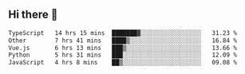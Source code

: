 ## Hi there 👋

<!--START_SECTION:waka-->

```txt
TypeScript   14 hrs 15 mins  ███████▓░░░░░░░░░░░░░░░░░   31.23 %
Other        7 hrs 41 mins   ████▒░░░░░░░░░░░░░░░░░░░░   16.84 %
Vue.js       6 hrs 13 mins   ███▒░░░░░░░░░░░░░░░░░░░░░   13.66 %
Python       5 hrs 31 mins   ███░░░░░░░░░░░░░░░░░░░░░░   12.09 %
JavaScript   4 hrs 8 mins    ██▒░░░░░░░░░░░░░░░░░░░░░░   09.08 %
```

<!--END_SECTION:waka-->
